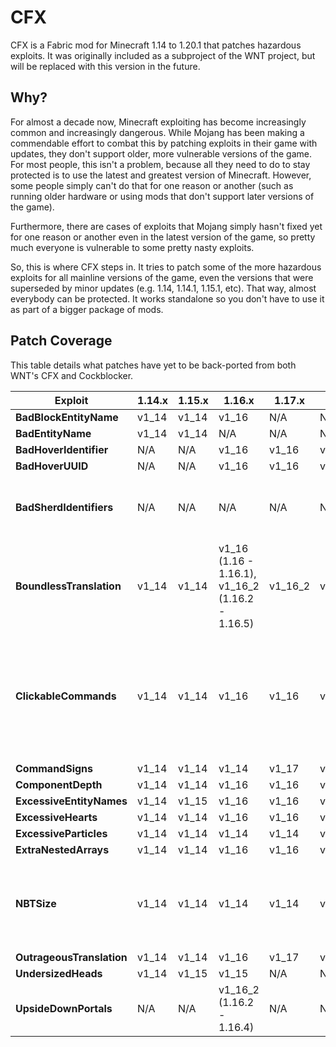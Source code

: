 # CFX
CFX is a Fabric mod for Minecraft 1.14 to 1.20.1 that patches hazardous exploits. It was originally included as a subproject of the WNT project, but will be replaced with this version in the future.

## Why?
For almost a decade now, Minecraft exploiting has become increasingly common and increasingly dangerous. While Mojang has been making a commendable effort to combat this by patching exploits in their game with updates, they don't support older, more vulnerable versions of the game. For most people, this isn't a problem, because all they need to do to stay protected is to use the latest and greatest version of Minecraft. However, some people simply can't do that for one reason or another (such as running older hardware or using mods that don't support later versions of the game).

Furthermore, there are cases of exploits that Mojang simply hasn't fixed yet for one reason or another even in the latest version of the game, so pretty much everyone is vulnerable to some pretty nasty exploits.

So, this is where CFX steps in. It tries to patch some of the more hazardous exploits for all mainline versions of the game, even the versions that were superseded by minor updates (e.g. 1.14, 1.14.1, 1.15.1, etc). That way, almost everybody can be protected. It works standalone so you don't have to use it as part of a bigger package of mods.

## Patch Coverage
This table details what patches have yet to be back-ported from both WNT's CFX and Cockblocker.

| Exploit                   | 1.14.x | 1.15.x | 1.16.x                                           | 1.17.x  | 1.18.x  | 1.19.x                                                             | 1.20.x                                     | 
|---------------------------|--------|--------|--------------------------------------------------|---------|---------|--------------------------------------------------------------------|--------------------------------------------|
| **BadBlockEntityName**    | v1_14  | v1_14  | v1_16                                            | N/A     | N/A     | N/A                                                                | N/A                                        |
| **BadEntityName**         | v1_14  | v1_14  | N/A                                              | N/A     | N/A     | N/A                                                                | N/A                                        |
| **BadHoverIdentifier**    | N/A    | N/A    | v1_16                                            | v1_16   | v1_16   | N/A                                                                | N/A                                        |
| **BadHoverUUID**          | N/A    | N/A    | v1_16                                            | v1_16   | v1_16   | N/A                                                                | N/A                                        |
| **BadSherdIdentifiers**   | N/A    | N/A    | N/A                                              | N/A     | N/A     | N/A                                                                | v1_20 (1.20 - 1.20.1), N/A (1.20.2+)       |
| **BoundlessTranslation**  | v1_14  | v1_14  | v1_16 (1.16 - 1.16.1), v1_16_2 (1.16.2 - 1.16.5) | v1_16_2 | v1_16_2 | v1_19 (1.19 - 1.19.2)                                              | N/A                                        |
| **ClickableCommands**     | v1_14  | v1_14  | v1_16                                            | v1_16   | v1_16   | v1_19 (1.19), v1_19_1 (1.19.1 - 1.19.2), v1_19_3 (1.19.3 - 1.19.4) | v1_19_3                                    |
| **CommandSigns**          | v1_14  | v1_14  | v1_14                                            | v1_17   | v1_17   | v1_19                                                              | v1_20                                      |
| **ComponentDepth**        | v1_14  | v1_14  | v1_16                                            | v1_16   | v1_16   | v1_19                                                              | v1_19                                      |
| **ExcessiveEntityNames**  | v1_14  | v1_15  | v1_16                                            | v1_16   | v1_16   | v1_19                                                              | v1_19                                      |
| **ExcessiveHearts**       | v1_14  | v1_14  | v1_16                                            | v1_16   | v1_16   | v1_16                                                              | Not yet                                    |
| **ExcessiveParticles**    | v1_14  | v1_14  | v1_14                                            | v1_14   | v1_14   | v1_14                                                              | v1_14                                      |
| **ExtraNestedArrays**     | v1_14  | v1_14  | v1_16                                            | v1_16   | v1_16   | v1_16                                                              | v1_16                                      |
| **NBTSize**               | v1_14  | v1_14  | v1_14                                            | v1_14   | v1_14   | v1_14 (1.19 - 1.19.2), v1_19_3 (1.19.3 - 1.19.4)                   | v1_19_3 (1.20 - 1.20.1), v1_20_2 (1.20.2+) |
| **OutrageousTranslation** | v1_14  | v1_14  | v1_16                                            | v1_17   | v1_17   | v1_19                                                              | v1_19                                      |
| **UndersizedHeads**       | v1_14  | v1_15  | v1_15                                            | N/A     | N/A     | N/A                                                                | N/A                                        |
| **UpsideDownPortals**     | N/A    | N/A    | v1_16_2 (1.16.2 - 1.16.4)                        | N/A     | N/A     | N/A                                                                | N/A                                        |
